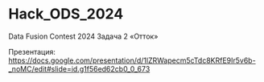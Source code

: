 # Hack_ODS_2024
Data Fusion Contest 2024 Задача 2 «Отток»


Презентация:
https://docs.google.com/presentation/d/1lZRWapecm5cTdc8KRfE9Ir5v6b-_noMC/edit#slide=id.g1f56ed62cb0_0_673
